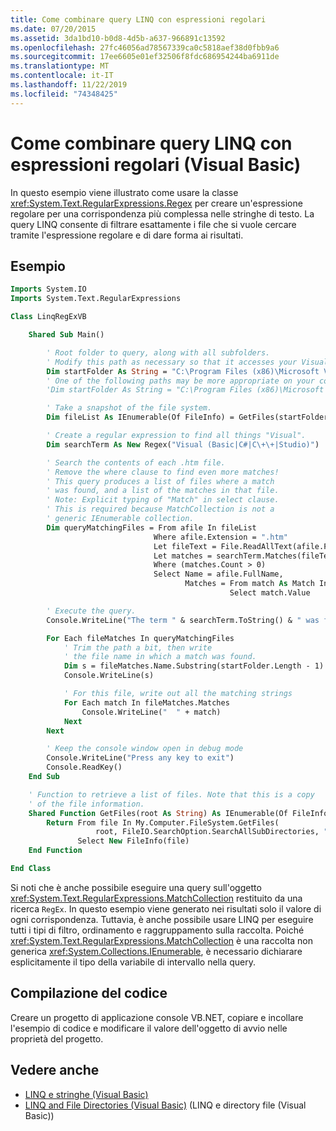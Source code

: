```yaml
---
title: Come combinare query LINQ con espressioni regolari
ms.date: 07/20/2015
ms.assetid: 3da1bd10-b0d8-4d5b-a637-966891c13592
ms.openlocfilehash: 27fc46056ad78567339ca0c5818aef38d0fbb9a6
ms.sourcegitcommit: 17ee6605e01ef32506f8fdc686954244ba6911de
ms.translationtype: MT
ms.contentlocale: it-IT
ms.lasthandoff: 11/22/2019
ms.locfileid: "74348425"
---
```

# <a name="how-to-combine-linq-queries-with-regular-expressions-visual-basic"></a>Come combinare query LINQ con espressioni regolari (Visual Basic)

In questo esempio viene illustrato come usare la classe <xref:System.Text.RegularExpressions.Regex> per creare un'espressione regolare per una corrispondenza più complessa nelle stringhe di testo. La query LINQ consente di filtrare esattamente i file che si vuole cercare tramite l'espressione regolare e di dare forma ai risultati.

## <a name="example"></a>Esempio

```vb
Imports System.IO
Imports System.Text.RegularExpressions

Class LinqRegExVB

    Shared Sub Main()

        ' Root folder to query, along with all subfolders.
        ' Modify this path as necessary so that it accesses your Visual Studio folder.
        Dim startFolder As String = "C:\Program Files (x86)\Microsoft Visual Studio 14.0\"
        ' One of the following paths may be more appropriate on your computer.
        'Dim startFolder As String = "C:\Program Files (x86)\Microsoft Visual Studio\2017\"

        ' Take a snapshot of the file system.
        Dim fileList As IEnumerable(Of FileInfo) = GetFiles(startFolder)

        ' Create a regular expression to find all things "Visual".
        Dim searchTerm As New Regex("Visual (Basic|C#|C\+\+|Studio)")

        ' Search the contents of each .htm file.
        ' Remove the where clause to find even more matches!
        ' This query produces a list of files where a match
        ' was found, and a list of the matches in that file.
        ' Note: Explicit typing of "Match" in select clause.
        ' This is required because MatchCollection is not a
        ' generic IEnumerable collection.
        Dim queryMatchingFiles = From afile In fileList
                                Where afile.Extension = ".htm"
                                Let fileText = File.ReadAllText(afile.FullName)
                                Let matches = searchTerm.Matches(fileText)
                                Where (matches.Count > 0)
                                Select Name = afile.FullName,
                                       Matches = From match As Match In matches
                                                 Select match.Value

        ' Execute the query.
        Console.WriteLine("The term " & searchTerm.ToString() & " was found in:")

        For Each fileMatches In queryMatchingFiles
            ' Trim the path a bit, then write
            ' the file name in which a match was found.
            Dim s = fileMatches.Name.Substring(startFolder.Length - 1)
            Console.WriteLine(s)

            ' For this file, write out all the matching strings
            For Each match In fileMatches.Matches
                Console.WriteLine("  " + match)
            Next
        Next

        ' Keep the console window open in debug mode
        Console.WriteLine("Press any key to exit")
        Console.ReadKey()
    End Sub

    ' Function to retrieve a list of files. Note that this is a copy
    ' of the file information.
    Shared Function GetFiles(root As String) As IEnumerable(Of FileInfo)
        Return From file In My.Computer.FileSystem.GetFiles(
                   root, FileIO.SearchOption.SearchAllSubDirectories, "*.*")
               Select New FileInfo(file)
    End Function

End Class
```

Si noti che è anche possibile eseguire una query sull'oggetto <xref:System.Text.RegularExpressions.MatchCollection> restituito da una ricerca `RegEx`. In questo esempio viene generato nei risultati solo il valore di ogni corrispondenza. Tuttavia, è anche possibile usare LINQ per eseguire tutti i tipi di filtro, ordinamento e raggruppamento sulla raccolta. Poiché <xref:System.Text.RegularExpressions.MatchCollection> è una raccolta non generica <xref:System.Collections.IEnumerable>, è necessario dichiarare esplicitamente il tipo della variabile di intervallo nella query.

## <a name="compiling-the-code"></a>Compilazione del codice

Creare un progetto di applicazione console VB.NET, copiare e incollare l'esempio di codice e modificare il valore dell'oggetto di avvio nelle proprietà del progetto.

## <a name="see-also"></a>Vedere anche

- [LINQ e stringhe (Visual Basic)](linq-and-strings.md)
- [LINQ and File Directories (Visual Basic)](linq-and-file-directories.md) (LINQ e directory file (Visual Basic))
